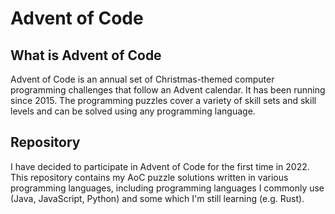 # Advent of Code

## What is Advent of Code
Advent of Code is an annual set of Christmas-themed computer programming challenges that follow an Advent calendar. It has been running since 2015. The programming puzzles cover a variety of skill sets and skill levels and can be solved using any programming language.

## Repository
I have decided to participate in Advent of Code for the first time in 2022. This repository contains my AoC puzzle solutions written in various programming languages, including programming languages I commonly use (Java, JavaScript, Python) and some which I'm still learning (e.g. Rust).
